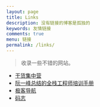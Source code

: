```yaml
---
layout: page
title: Links
description: 没有链接的博客是孤独的
keywords: 友情链接
comments: true
menu: 链接
permalink: /links/
---
```


> 收录一些不错的网站。

* [干货集中营](http://gank.io/)
* [阮一峰总结的全栈工程师培训手册 ](https://github.com/ruanyf/jstraining)
* [极客导航](http://www.jikedaohang.com/)
* [码志](http://mazhuang.org)
